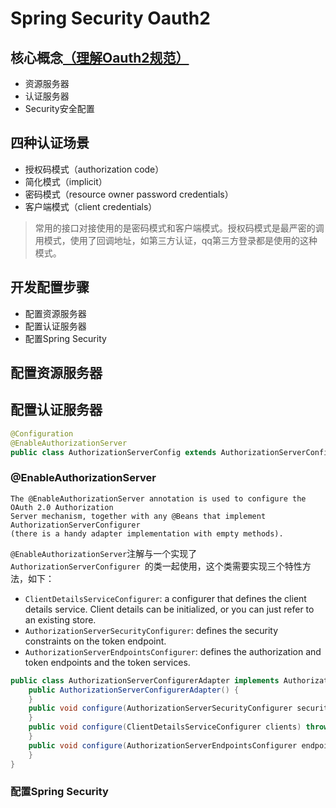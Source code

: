 

# Spring Security Oauth2

## 核心概念[（理解Oauth2规范）](http://www.ruanyifeng.com/blog/2014/05/oauth_2_0.html)
+ 资源服务器
+ 认证服务器
+ Security安全配置


## 四种认证场景

+ 授权码模式（authorization code）
+ 简化模式（implicit）
+ 密码模式（resource owner password credentials）
+ 客户端模式（client credentials）
> 常用的接口对接使用的是密码模式和客户端模式。授权码模式是最严密的调用模式，使用了回调地址，如第三方认证，qq第三方登录都是使用的这种模式。


## 开发配置步骤
+ 配置资源服务器
+ 配置认证服务器
+ 配置Spring Security


## 配置资源服务器

## 配置认证服务器
~~~java
@Configuration
@EnableAuthorizationServer
public class AuthorizationServerConfig extends AuthorizationServerConfigurerAdapter {}
~~~

### **@EnableAuthorizationServer**
~~~
The @EnableAuthorizationServer annotation is used to configure the OAuth 2.0 Authorization
Server mechanism, together with any @Beans that implement AuthorizationServerConfigurer
(there is a handy adapter implementation with empty methods).
~~~
`@EnableAuthorizationServer`注解与一个实现了`AuthorizationServerConfigurer `的类一起使用，这个类需要实现三个特性方法，如下：

+ `ClientDetailsServiceConfigurer`: a configurer that defines the client details service. Client details can be initialized, or you can just refer to an existing store.
+ `AuthorizationServerSecurityConfigurer`: defines the security constraints on the token endpoint.
+ `AuthorizationServerEndpointsConfigurer`: defines the authorization and token endpoints and the token services.
~~~java
public class AuthorizationServerConfigurerAdapter implements AuthorizationServerConfigurer {
    public AuthorizationServerConfigurerAdapter() {
    }
    public void configure(AuthorizationServerSecurityConfigurer security) throws Exception {
    }
    public void configure(ClientDetailsServiceConfigurer clients) throws Exception {
    }
    public void configure(AuthorizationServerEndpointsConfigurer endpoints) throws Exception {
    }
}
~~~

### 配置Spring Security
